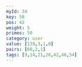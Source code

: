 ```yaml
---
myId: 34
key: 58
pos: 42
weight: 5
primes: 50
category: user
value: [139,3,1,0]
pairs: [60,2,1]
tags: [9,14,21,28,42,46,54]
---
```

